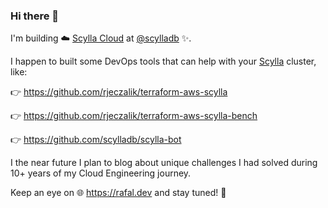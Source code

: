 ### Hi there 👋

I'm building ☁️ [Scylla Cloud](https://cloud.scylladb.com) at [@scylladb](https://github.com/scylladb) ✨.

I happen to built some DevOps tools that can help with your [Scylla](https://github.com/scylladb/scylla) cluster, like:

👉 https://github.com/rjeczalik/terraform-aws-scylla

👉 https://github.com/rjeczalik/terraform-aws-scylla-bench

👉 https://github.com/scylladb/scylla-bot

I the near future I plan to blog about unique challenges I had solved during 10+ years of my Cloud Engineering journey.

Keep an eye on 🌐 https://rafal.dev and stay tuned! 🦄
